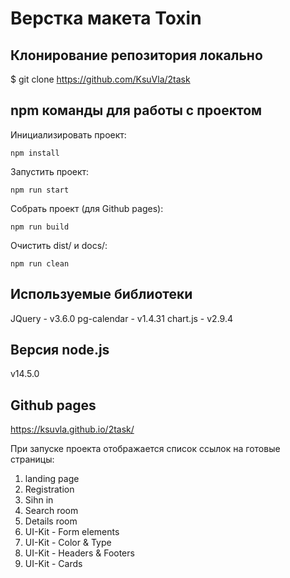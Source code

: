 # Верстка макета Toxin


## Клонирование репозитория локально
$ git clone https://github.com/KsuVla/2task


## npm команды для работы с проектом
Инициализировать проект: 
```
npm install
```
Запустить проект: 
```
npm run start
```

Собрать проект (для Github pages): 
```
npm run build
```
Очистить dist/ и docs/: 
```
npm run clean
```


## Используемые библиотеки
JQuery - v3.6.0
pg-calendar - v1.4.31
chart.js - v2.9.4


## Версия node.js
v14.5.0


## Github pages 
https://ksuvla.github.io/2task/

При запуске проекта отображается список ссылок на готовые страницы:  
1. landing page  
2. Registration  
3. Sihn in  
4. Search room  
5. Details room  
6. UI-Kit - Form elements  
7. UI-Kit - Color & Type  
8. UI-Kit - Headers & Footers  
9. UI-Kit - Cards  